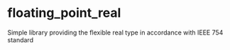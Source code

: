 # floating_point_real
Simple library providing the flexible real type in accordance with IEEE 754 standard
